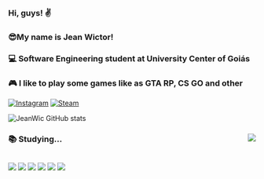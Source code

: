 ### Hi, guys! ✌️

### 😎My name is Jean Wictor!

### 💻 Software Engineering student at University Center of Goiás 

### 🎮 I like to play some games like as GTA RP, CS GO and other

[![Instagram](https://img.shields.io/badge/Instagram-E4405F?style=for-the-badge&logo=instagram&logoColor=white)](https://www.instagram.com/jeanwictor_/)
[![Steam](https://img.shields.io/badge/Steam-000000?style=for-the-badge&logo=steam&logoColor=white)](https://steamcommunity.com/id/two9reidelas/)

![JeanWic GitHub stats](https://github-readme-stats.vercel.app/api?username=Jeanwic&show_icons=true&theme=tokyonight)
<div>
   <img align="right" src="https://media.giphy.com/media/l2rpf7xYqFbdhf0KM2/giphy.gif" />
<div>

### 📚 Studying...

##

<div>
  <img align="center" src="https://img.shields.io/badge/C-00599C?style=for-the-badge&logo=c&logoColor=white" />
  <img align="center" src="https://img.shields.io/badge/JavaScript-323330?style=for-the-badge&logo=javascript&logoColor=F7DF1E" />
  <img align="center" src="https://img.shields.io/badge/Python-14354C?style=for-the-badge&logo=python&logoColor=white" />
  <img align="center" src="https://img.shields.io/badge/CSS-239120?&style=for-the-badge&logo=css3&logoColor=white" />
  <img align="center" src="https://img.shields.io/badge/HTML5-E34F26?style=for-the-badge&logo=html5&logoColor=white" />
  <img align="center" src="https://img.shields.io/badge/.NET-5C2D91?style=for-the-badge&logo=.net&logoColor=white" />
</div>




